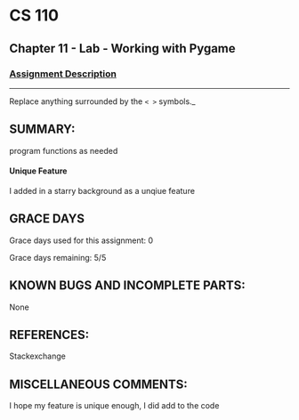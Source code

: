 # CS 110
## Chapter 11 - Lab - Working with Pygame


### [Assignment Description](https://docs.google.com/document/d/1kFLQs7Lepb8hcYOrZq5scmRmdcNkIwWZ6Kb85_0bCVY/edit?usp=sharing)

***
Replace anything surrounded by the `< >` symbols._

## SUMMARY:
 program functions as needed
#### Unique Feature
I added in a starry background as a unqiue feature

## GRACE DAYS
Grace days used for this assignment: 0

Grace days remaining: 5/5

## KNOWN BUGS AND INCOMPLETE PARTS:
None

## REFERENCES:
Stackexchange

## MISCELLANEOUS COMMENTS:
I hope my feature is unique enough, I did add to the code
